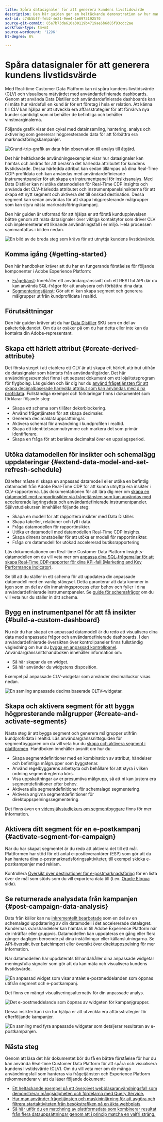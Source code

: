 ```yaml
---
title: Spåra datasignaler för att generera kundens livstidsvärde
description: Den här guiden ger en heltäckande demonstration av hur man använder Data Distiller och användardefinierade dashboards med Real-time Customer Data Platform för att mäta och visualisera kundens livstidsvärde.
exl-id: c74b5bff-feb2-4e21-9ee4-1e0973192570
source-git-commit: 05a7b73da610a30119b4719ae6b6d85f93cdc2ae
workflow-type: tm+mt
source-wordcount: '1296'
ht-degree: 0%

---
```


# Spåra datasignaler för att generera kundens livstidsvärde

Med Real-time Customer Data Platform kan ni spåra kundens livstidsvärde (CLV) och visualisera mätvärdet med användardefinierade dashboards. Genom att använda Data Distiller och användardefinierade dashboards kan ni mäta hur värdefull en kund är för ert företag i hela er relation. Att känna till CLV kan hjälpa er att utveckla era affärsstrategier för att förvärva nya kunder samtidigt som ni behåller de befintliga och behåller vinstmarginalerna.

Följande grafik visar den cykel med datainsamling, hantering, analys och aktivering som genererar högpresterande data för att förbättra era marknadsföringskampanjer.

![Grund-trip-grafik av data från observation till analys till åtgärd.](../images/use-cases/infographic-use-case-cycle.png)

Det här heltäckande användningsexemplet visar hur datasignaler kan hämtas och ändras för att beräkna det härledda attributet för kundens livstidsvärde. Dessa härledda attribut kan sedan tillämpas på dina Real-Time CDP-profildata och kan användas med användardefinierade instrumentpaneler för att skapa en instrumentpanel för insiktsanalys. Med Data Distiller kan ni utöka datamodellen för Real-Time CDP insights och använda det CLV-härledda attributet och instrumentpanelsinsikterna för att skapa ett nytt segment och aktivera det till önskad destination. Dessa segment kan sedan användas för att skapa högpresterande målgrupper som kan styra nästa marknadsföringskampanj.

Den här guiden är utformad för att hjälpa er att förstå kundupplevelsen bättre genom att mäta datasignaler över viktiga kontaktytor som driver CLV och implementerar ett liknande användningsfall i er miljö. Hela processen sammanfattas i bilden nedan.

![En bild av de breda steg som krävs för att utnyttja kundens livstidsvärde.](../images/use-cases/implementation-steps.png)

## Komma igång {#getting-started}

Den här handboken kräver att du har en fungerande förståelse för följande komponenter i Adobe Experience Platform:

* [Frågetjänst](../home.md): Innehåller ett användargränssnitt och ett RESTful API där du kan använda SQL-frågor för att analysera och förbättra dina data.
* [Segmenteringstjänst](../../segmentation/home.md): Gör att ni kan skapa segment och generera målgrupper utifrån kundprofildata i realtid.

## Förutsättningar

Den här guiden kräver att du har [Data Distiller](../data-distiller/overview.md) SKU som en del av paketerbjudandet. Om du är osäker på om du har detta eller inte kan du kontakta din Adobe-representant.

## Skapa ett härlett attribut {#create-derived-attribute}

Det första steget i att etablera ett CLV är att skapa ett härlett attribut utifrån de datasignaler som hämtats från användaråtgärder. Det här användningsexemplet finns i ett separat dokument om ett lojalitetsprogram för flygbolag. Läs guiden och lär dig hur du [använd frågetjänsten för att skapa decimalbaserade härledda attribut som kan användas med dina profildata](./deciles-use-case.md). Fullständiga exempel och förklaringar finns i dokumentet som förklarar följande steg:

* Skapa ett schema som tillåter dekorblockering.
* Använd frågetjänsten för att skapa decimaler.
* Generera decimaldatauppsättningar.
* Aktivera schemat för användning i kundprofilen i realtid.
* Skapa ett identitetsnamnutrymme och markera det som primär identifierare.
* Skapa en fråga för att beräkna decimaltal över en uppslagsperiod.

## Utöka datamodellen för insikter och schemalägg uppdateringar {#extend-data-model-and-set-refresh-schedule}

Därefter måste ni skapa en anpassad datamodell eller utöka en befintlig datamodell från Adobe Real-Time CDP för att kunna utnyttja era insikter i CLV-rapporterna. Läs dokumentationen för att lära dig mer om [skapa en datamodell med rapportinsikter via frågetjänsten som kan användas med accelererade lagringsdata och användardefinierade instrumentpaneler](../data-distiller/query-accelerated-store/reporting-insights-data-model.md#build-a-reporting-insights-data-model). Självstudiekursen innehåller följande steg:

* Skapa en modell för att rapportera insikter med Data Distiller.
* Skapa tabeller, relationer och fyll i data.
* Fråga datamodellen för rapportinsikter.
* Utöka er datamodell med datamodellen Real-Time CDP insights.
* Skapa dimensionstabeller för att utöka er modell för rapportinsikter.
* Fråga om datamodell för utökad accelererad butiksrapportering

Läs dokumentationen om Real-time Customer Data Platform Insights-datamodellen om du vill veta mer om [anpassa dina SQL-frågemallar för att skapa Real-Time CDP-rapporter för dina KPI-fall (Marketing and Key Performance Indicator)](../../dashboards/cdp-insights-data-model.md).

Se till att du ställer in ett schema för att uppdatera din anpassade datamodell med en vanlig stängsel. Detta garanterar att data kommer in igen som en del av din inmatningsprocess efter behov och fyller i dina användardefinierade instrumentpaneler. Se [guide för schemafrågor](../ui/query-schedules.md#create-schedule) om du vill veta hur du ställer in ditt schema.

## Bygg en instrumentpanel för att få insikter {#build-a-custom-dashboard}

Nu när du har skapat en anpassad datamodell är du redo att visualisera dina data med anpassade frågor och användardefinierade dashboards. I den användardefinierade översikten över kontrollpaneler finns fullständig vägledning om hur du [bygga en anpassad kontrollpanel](../../dashboards/user-defined-dashboards.md). Användargränssnittshandboken innehåller information om:

* Så här skapar du en widget.
* Så här använder du widgetens disposition.

Exempel på anpassade CLV-widgetar som använder decimalluckor visas nedan.

![En samling anpassade decimalbaserade CLTV-widgetar.](../images/use-cases/deciles-user-defined-dashboard.png)

## Skapa och aktivera segment för att bygga högpresterande målgrupper {#create-and-activate-segments}

Nästa steg är att bygga segment och generera målgrupper utifrån kundprofildata i realtid. Läs användargränssnittsguiden för segmentbyggaren om du vill veta hur du [skapa och aktivera segment i plattformen](../../segmentation/ui/segment-builder.md). Handboken innehåller avsnitt om hur du:

* Skapa segmentdefinitioner med en kombination av attribut, händelser och befintliga målgrupper som byggstenar.
* Använd regelbyggarens arbetsyta och behållare för att styra i vilken ordning segmentreglerna körs.
* Visa uppskattningar av er presumtiva målgrupp, så att ni kan justera era segmentdefinitioner efter behov.
* Aktivera alla segmentdefinitioner för schemalagd segmentering.
* Aktivera angivna segmentdefinitioner för direktuppspelningssegmentering.

Det finns även en [videosjälvstudiekurs om segmentbyggare](https://experienceleague.adobe.com/docs/platform-learn/tutorials/segments/create-segments.html) finns för mer information.

## Aktivera ditt segment för en e-postkampanj {#activate-segment-for-campaign}

När du har skapat segmentet är du redo att aktivera det till ett mål. Plattformen har stöd för ett antal e-postleverantörer (ESP) som gör att du kan hantera dina e-postmarknadsföringsaktiviteter, till exempel skicka e-postkampanjer med reklam.

Kontrollera [Översikt över destinationer för e-postmarknadsföring](https://experienceleague.adobe.com/docs/experience-platform/destinations/catalog/email-marketing/overview.html?lang=en#connect-destination) för en lista över de mål som stöds som du vill exportera data till (t.ex. [Oracle Eloqua](https://experienceleague.adobe.com/docs/experience-platform/destinations/catalog/email-marketing/oracle-eloqua-api.html?lang=en) sida).

## Se returnerade analysdata från kampanjen {#post-campaign-data-analysis}

Data från källor kan nu [inkrementellt bearbetade](../essential-concepts/incremental-load.md) som en del av en schemalagd uppdatering av din datamodell i det accelererade datalagret. Kundernas svarshändelser kan hämtas in till Adobe Experience Platform när de inträffar eller gruppvis. Datamodellen kan uppdateras en gång eller flera gånger dagligen beroende på dina inställningar eller källanslutningarna. Se [API-översikt över batchimport](../../ingestion/batch-ingestion/api-overview.md) eller [översikt över direktuppspelning](../../ingestion/streaming-ingestion/overview.md) för mer information.

När datamodellen har uppdaterats tillhandahåller dina anpassade widgetar meningsfulla signaler som gör att du kan mäta och visualisera kundens livstidsvärde.

![En anpassad widget som visar antalet e-postmeddelanden som öppnas utifrån segment och e-postkampanj.](../images/use-cases/post-activation-and-email-response-kpis.png)

Det finns en mängd visualiseringsalternativ för din anpassade analys.

![Det e-postmeddelande som öppnas av widgeten för kampanjgrupper.](../images/use-cases/email-opened-by-campaign-buckets.png)

Dessa insikter kan i sin tur hjälpa er att utveckla era affärsstrategier för efterföljande kampanjer.

![En samling med fyra anpassade widgetar som detaljerar resultaten av e-postkampanjen.](../images/use-cases/example-widgets.png)

## Nästa steg

Genom att läsa det här dokumentet bör du få en bättre förståelse för hur du kan använda Real-time Customer Data Platform för att spåra och visualisera kundens livstidsvärde (CLV). Om du vill veta mer om de många användningsfall som hanteras via frågetjänsten och Experience Platform rekommenderar vi att du läser följande dokument:

* [Ett heltäckande exempel på ett övergivet webbläsaranvändningsfall som demonstrerar mångsidigheten och fördelarna med Query Service.](./abandoned-browse.md)
* [Hur man använder frågetjänsten och maskininlärning för att avgöra och filtrera startaktiviteten från besökstrafiken på en äkta webbplats](./bot-filtering.md)
* [Så här utför du en matchning av plattformsdata som kombinerar resultat från flera datauppsättningar genom att i princip matcha en valfri sträng.](./fuzzy-match.md)

<!-- "Data signals are actions taken by consumers while online that offer clues about intent that can be acted upon. This includes anything from visiting a website to filling out a change of address or clicking an ad."  -->

<!-- "Customer touchpoints are your brand's points of customer contact, from start to finish." -->

